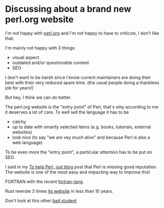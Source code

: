 # Discussing about a brand new perl.org website

I'm not happy with [perl.org](https://www.perl.org/) and I'm not happy to have to criticize, I don't like that.

I'm mainly not happy with 3 things:
- visual aspect 
- outdated and/or questionable content
- SEO

I don't want to be harsh since I know current maintainers are doing their best with their very reduced spare time.
(the usual people doing a thankless job for years!)

But hey, I think we can do better.

The perl.org website is the "entry point" of Perl, that's why according to me it deserves a lot of care.
To well sell the language it has to be 
- catchy
- up to date with smartly selected items (e.g. books, tutorials, external websites)
- look nice (to say "we are vey much alive" and because Perl is also a web language)

To be even more the "entry point", a particular attention has to be put on SEO.

I said in my [To help Perl, just blog](https://dev.to/thibaultduponchelle/to-help-perl-just-blog-9h4) post that Perl is missing good reputation.
The website is one of the most easy and impacting way to improve this!


FORTRAN with the recent [fortran-lang](https://fortran-lang.org/).

Rust rewrote 3 times [its website](https://www.rust-lang.org/) in less than 10 years.

Don't look at this other [bad student](https://www.php.net/)

